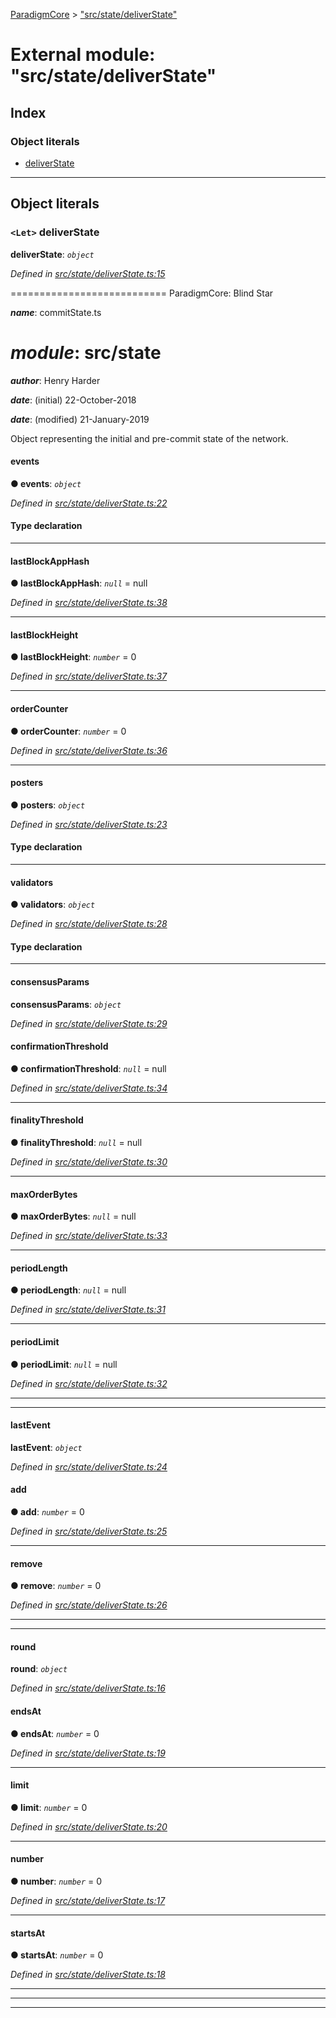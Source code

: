 [ParadigmCore](../README.md) > ["src/state/deliverState"](../modules/_src_state_deliverstate_.md)

# External module: "src/state/deliverState"

## Index

### Object literals

* [deliverState](_src_state_deliverstate_.md#deliverstate)

---

## Object literals

<a id="deliverstate"></a>

### `<Let>` deliverState

**deliverState**: *`object`*

*Defined in [src/state/deliverState.ts:15](https://github.com/paradigmfoundation/paradigmcore/blob/7d688ae/src/state/deliverState.ts#L15)*

\=========================== ParadigmCore: Blind Star

*__name__*: commitState.ts

*__module__*: src/state
=========

*__author__*: Henry Harder

*__date__*: (initial) 22-October-2018

*__date__*: (modified) 21-January-2019

Object representing the initial and pre-commit state of the network.

<a id="deliverstate.events"></a>

####  events

**● events**: *`object`*

*Defined in [src/state/deliverState.ts:22](https://github.com/paradigmfoundation/paradigmcore/blob/7d688ae/src/state/deliverState.ts#L22)*

#### Type declaration

___
<a id="deliverstate.lastblockapphash"></a>

####  lastBlockAppHash

**● lastBlockAppHash**: *`null`* =  null

*Defined in [src/state/deliverState.ts:38](https://github.com/paradigmfoundation/paradigmcore/blob/7d688ae/src/state/deliverState.ts#L38)*

___
<a id="deliverstate.lastblockheight"></a>

####  lastBlockHeight

**● lastBlockHeight**: *`number`* = 0

*Defined in [src/state/deliverState.ts:37](https://github.com/paradigmfoundation/paradigmcore/blob/7d688ae/src/state/deliverState.ts#L37)*

___
<a id="deliverstate.ordercounter"></a>

####  orderCounter

**● orderCounter**: *`number`* = 0

*Defined in [src/state/deliverState.ts:36](https://github.com/paradigmfoundation/paradigmcore/blob/7d688ae/src/state/deliverState.ts#L36)*

___
<a id="deliverstate.posters"></a>

####  posters

**● posters**: *`object`*

*Defined in [src/state/deliverState.ts:23](https://github.com/paradigmfoundation/paradigmcore/blob/7d688ae/src/state/deliverState.ts#L23)*

#### Type declaration

___
<a id="deliverstate.validators"></a>

####  validators

**● validators**: *`object`*

*Defined in [src/state/deliverState.ts:28](https://github.com/paradigmfoundation/paradigmcore/blob/7d688ae/src/state/deliverState.ts#L28)*

#### Type declaration

___
<a id="deliverstate.consensusparams"></a>

####  consensusParams

**consensusParams**: *`object`*

*Defined in [src/state/deliverState.ts:29](https://github.com/paradigmfoundation/paradigmcore/blob/7d688ae/src/state/deliverState.ts#L29)*

<a id="deliverstate.consensusparams.confirmationthreshold"></a>

####  confirmationThreshold

**● confirmationThreshold**: *`null`* =  null

*Defined in [src/state/deliverState.ts:34](https://github.com/paradigmfoundation/paradigmcore/blob/7d688ae/src/state/deliverState.ts#L34)*

___
<a id="deliverstate.consensusparams.finalitythreshold"></a>

####  finalityThreshold

**● finalityThreshold**: *`null`* =  null

*Defined in [src/state/deliverState.ts:30](https://github.com/paradigmfoundation/paradigmcore/blob/7d688ae/src/state/deliverState.ts#L30)*

___
<a id="deliverstate.consensusparams.maxorderbytes"></a>

####  maxOrderBytes

**● maxOrderBytes**: *`null`* =  null

*Defined in [src/state/deliverState.ts:33](https://github.com/paradigmfoundation/paradigmcore/blob/7d688ae/src/state/deliverState.ts#L33)*

___
<a id="deliverstate.consensusparams.periodlength"></a>

####  periodLength

**● periodLength**: *`null`* =  null

*Defined in [src/state/deliverState.ts:31](https://github.com/paradigmfoundation/paradigmcore/blob/7d688ae/src/state/deliverState.ts#L31)*

___
<a id="deliverstate.consensusparams.periodlimit"></a>

####  periodLimit

**● periodLimit**: *`null`* =  null

*Defined in [src/state/deliverState.ts:32](https://github.com/paradigmfoundation/paradigmcore/blob/7d688ae/src/state/deliverState.ts#L32)*

___

___
<a id="deliverstate.lastevent"></a>

####  lastEvent

**lastEvent**: *`object`*

*Defined in [src/state/deliverState.ts:24](https://github.com/paradigmfoundation/paradigmcore/blob/7d688ae/src/state/deliverState.ts#L24)*

<a id="deliverstate.lastevent.add"></a>

####  add

**● add**: *`number`* = 0

*Defined in [src/state/deliverState.ts:25](https://github.com/paradigmfoundation/paradigmcore/blob/7d688ae/src/state/deliverState.ts#L25)*

___
<a id="deliverstate.lastevent.remove"></a>

####  remove

**● remove**: *`number`* = 0

*Defined in [src/state/deliverState.ts:26](https://github.com/paradigmfoundation/paradigmcore/blob/7d688ae/src/state/deliverState.ts#L26)*

___

___
<a id="deliverstate.round"></a>

####  round

**round**: *`object`*

*Defined in [src/state/deliverState.ts:16](https://github.com/paradigmfoundation/paradigmcore/blob/7d688ae/src/state/deliverState.ts#L16)*

<a id="deliverstate.round.endsat"></a>

####  endsAt

**● endsAt**: *`number`* = 0

*Defined in [src/state/deliverState.ts:19](https://github.com/paradigmfoundation/paradigmcore/blob/7d688ae/src/state/deliverState.ts#L19)*

___
<a id="deliverstate.round.limit"></a>

####  limit

**● limit**: *`number`* = 0

*Defined in [src/state/deliverState.ts:20](https://github.com/paradigmfoundation/paradigmcore/blob/7d688ae/src/state/deliverState.ts#L20)*

___
<a id="deliverstate.round.number"></a>

####  number

**● number**: *`number`* = 0

*Defined in [src/state/deliverState.ts:17](https://github.com/paradigmfoundation/paradigmcore/blob/7d688ae/src/state/deliverState.ts#L17)*

___
<a id="deliverstate.round.startsat"></a>

####  startsAt

**● startsAt**: *`number`* = 0

*Defined in [src/state/deliverState.ts:18](https://github.com/paradigmfoundation/paradigmcore/blob/7d688ae/src/state/deliverState.ts#L18)*

___

___

___


